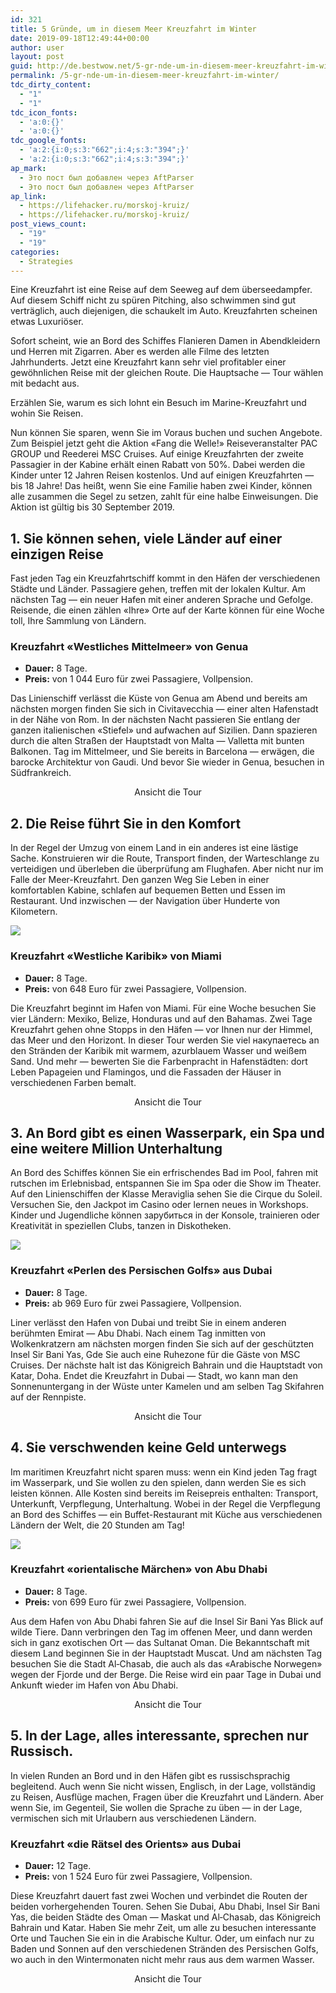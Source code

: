 ```yaml
---
id: 321
title: 5 Gründe, um in diesem Meer Kreuzfahrt im Winter
date: 2019-09-18T12:49:44+00:00
author: user
layout: post
guid: http://de.bestwow.net/5-gr-nde-um-in-diesem-meer-kreuzfahrt-im-winter/
permalink: /5-gr-nde-um-in-diesem-meer-kreuzfahrt-im-winter/
tdc_dirty_content:
  - "1"
  - "1"
tdc_icon_fonts:
  - 'a:0:{}'
  - 'a:0:{}'
tdc_google_fonts:
  - 'a:2:{i:0;s:3:"662";i:4;s:3:"394";}'
  - 'a:2:{i:0;s:3:"662";i:4;s:3:"394";}'
ap_mark:
  - Это пост был добавлен через AftParser
  - Это пост был добавлен через AftParser
ap_link:
  - https://lifehacker.ru/morskoj-kruiz/
  - https://lifehacker.ru/morskoj-kruiz/
post_views_count:
  - "19"
  - "19"
categories:
  - Strategies
---
```

Eine Kreuzfahrt ist eine Reise auf dem Seeweg auf dem überseedampfer. Auf diesem Schiff nicht zu spüren Pitching, also schwimmen sind gut verträglich, auch diejenigen, die schaukelt im Auto. Kreuzfahrten scheinen etwas Luxuriöser.

Sofort scheint, wie an Bord des Schiffes Flanieren Damen in Abendkleidern und Herren mit Zigarren. Aber es werden alle Filme des letzten Jahrhunderts. Jetzt eine Kreuzfahrt kann sehr viel profitabler einer gewöhnlichen Reise mit der gleichen Route. Die Hauptsache — Tour wählen mit bedacht aus.

Erzählen Sie, warum es sich lohnt ein Besuch im Marine-Kreuzfahrt und wohin Sie Reisen.

<p style="text-align: left">
  <div>
    Nun können Sie sparen, wenn Sie im Voraus buchen und suchen Angebote. Zum Beispiel jetzt geht die Aktion «Fang die Welle!» Reiseveranstalter PAC GROUP und Reederei MSC Cruises. Auf einige Kreuzfahrten der zweite Passagier in der Kabine erhält einen Rabatt von 50%. Dabei werden die Kinder unter 12 Jahren Reisen kostenlos. Und auf einigen Kreuzfahrten — bis 18 Jahre! Das heißt, wenn Sie eine Familie haben zwei Kinder, können alle zusammen die Segel zu setzen, zahlt für eine halbe Einweisungen. Die Aktion ist gültig bis 30 September 2019.
  </div>
</p>

## 1. Sie können sehen, viele Länder auf einer einzigen Reise

Fast jeden Tag ein Kreuzfahrtschiff kommt in den Häfen der verschiedenen Städte und Länder. Passagiere gehen, treffen mit der lokalen Kultur. Am nächsten Tag — ein neuer Hafen mit einer anderen Sprache und Gefolge. Reisende, die einen zählen «Ihre» Orte auf der Karte können für eine Woche toll, Ihre Sammlung von Ländern.</p> 

### Kreuzfahrt «Westliches Mittelmeer» von Genua

  * **Dauer:** 8 Tage.
  * **Preis:** von 1 044 Euro für zwei Passagiere, Vollpension.

Das Linienschiff verlässt die Küste von Genua am Abend und bereits am nächsten morgen finden Sie sich in Civitavecchia — einer alten Hafenstadt in der Nähe von Rom. In der nächsten Nacht passieren Sie entlang der ganzen italienischen «Stiefel» und aufwachen auf Sizilien. <span>Dann spazieren durch die alten Straßen der Hauptstadt von Malta — Valletta mit bunten Balkonen</span>. Tag im Mittelmeer, und Sie bereits in Barcelona — erwägen, die barocke Architektur von Gaudi. Und bevor Sie wieder in Genua, besuchen in Südfrankreich.

<p style="text-align: center">
  <span>Ansicht die Tour</span>
</p>

## 2. Die Reise führt Sie in den Komfort

In der Regel der Umzug von einem Land in ein anderes ist eine lästige Sache. Konstruieren wir die Route, Transport finden, der Warteschlange zu verteidigen und überleben die überprüfung am Flughafen. Aber nicht nur im Falle der Meer-Kreuzfahrt. Den ganzen Weg Sie Leben in einer komfortablen Kabine, schlafen auf bequemen Betten und Essen im Restaurant. Und inzwischen — der Navigation über Hunderte von Kilometern.

![](http://de.bestwow.net/wp-content/uploads/2019/09/5-prichin-otpravit-sya-v-morskoy-kruiz-etoy-zimoy-1.png) 

### Kreuzfahrt «Westliche Karibik» von Miami

  * **Dauer:** 8 Tage.
  * **Preis:** von 648 Euro für zwei Passagiere, Vollpension.

Die Kreuzfahrt beginnt im Hafen von Miami. Für eine Woche besuchen Sie vier Ländern: Mexiko, Belize, Honduras und auf den Bahamas. Zwei Tage Kreuzfahrt gehen ohne Stopps in den Häfen — vor Ihnen nur der Himmel, das Meer und den Horizont. In dieser Tour werden Sie viel накупаетесь an den Stränden der Karibik mit warmem, azurblauem Wasser und weißem Sand. Und mehr — bewerten Sie die Farbenpracht in Hafenstädten: dort Leben Papageien und Flamingos, und die Fassaden der Häuser in verschiedenen Farben bemalt.

<p style="text-align: center">
  <span>Ansicht die Tour</span>
</p>

## 3. An Bord gibt es einen Wasserpark, ein Spa und eine weitere Million Unterhaltung

An Bord des Schiffes können Sie ein erfrischendes Bad im Pool, fahren mit rutschen im Erlebnisbad, <span>entspannen Sie im Spa oder die Show im Theater. Auf den Linienschiffen der Klasse Meraviglia sehen Sie die </span>Cirque du Soleil. Versuchen Sie, den Jackpot im Casino oder lernen neues in Workshops. Kinder und Jugendliche können зарубиться in der Konsole, trainieren oder Kreativität in speziellen Clubs, tanzen in Diskotheken.

![](http://de.bestwow.net/wp-content/uploads/2019/09/5-prichin-otpravit-sya-v-morskoy-kruiz-etoy-zimoy-2.jpg) 

### Kreuzfahrt «Perlen des Persischen Golfs» aus Dubai

  * **Dauer:** 8 Tage.
  * **Preis:** ab 969 Euro für zwei Passagiere, Vollpension.

Liner verlässt den Hafen von Dubai und treibt Sie in einem anderen berühmten Emirat — Abu Dhabi. Nach einem Tag inmitten von Wolkenkratzern am nächsten morgen finden Sie sich auf der geschützten Insel Sir Bani Yas, G<span>de Sie auch eine Ruhezone für die Gäste von MSC Cruises. </span> Der nächste halt ist das Königreich Bahrain und die Hauptstadt von Katar, Doha. Endet die Kreuzfahrt in Dubai — Stadt, wo kann man den Sonnenuntergang in der Wüste unter Kamelen und am selben Tag Skifahren auf der Rennpiste.

<p style="text-align: center">
  <span>Ansicht die Tour</span>
</p>

## 4. Sie verschwenden keine Geld unterwegs

Im maritimen Kreuzfahrt nicht sparen muss: wenn ein Kind jeden Tag fragt im Wasserpark, und Sie wollen zu den spielen, dann werden Sie es sich leisten können. Alle Kosten sind bereits im Reisepreis enthalten: Transport, Unterkunft, Verpflegung, Unterhaltung. Wobei in der Regel die Verpflegung an Bord des Schiffes — <span>ein Buffet-Restaurant mit Küche aus verschiedenen Ländern der Welt, die 20 Stunden am Tag!</span>

![](http://de.bestwow.net/wp-content/uploads/2019/09/5-prichin-otpravit-sya-v-morskoy-kruiz-etoy-zimoy-3.jpg) 

### Kreuzfahrt «orientalische Märchen» von Abu Dhabi

  * **Dauer:** 8 Tage.
  * **Preis:** von 699 Euro für zwei Passagiere, Vollpension.

Aus dem Hafen von Abu Dhabi fahren Sie auf die Insel Sir Bani Yas Blick auf wilde Tiere. Dann verbringen den Tag im offenen Meer, und dann werden sich in ganz exotischen Ort — das Sultanat Oman. Die Bekanntschaft mit diesem Land beginnen Sie in der Hauptstadt Muscat. Und am nächsten Tag besuchen Sie die Stadt Al‑Chasab, die auch als das «Arabische Norwegen» wegen der Fjorde und der Berge. Die Reise wird ein paar Tage in Dubai und Ankunft wieder im Hafen von Abu Dhabi.

<p style="text-align: center">
  <span>Ansicht die Tour</span>
</p>

## 5. In der Lage, alles interessante, sprechen nur Russisch.

In vielen Runden an Bord und in den Häfen gibt es russischsprachig begleitend. Auch wenn Sie nicht wissen, Englisch, in der Lage, vollständig zu Reisen, Ausflüge machen, Fragen über die Kreuzfahrt und Ländern. Aber wenn Sie, im Gegenteil, Sie wollen die Sprache zu üben — in der Lage, vermischen sich mit Urlaubern aus verschiedenen Ländern.</p> 

### Kreuzfahrt «die Rätsel des Orients» aus Dubai

  * **Dauer:** 12 Tage.
  * **Preis:** von 1 524 Euro für zwei Passagiere, Vollpension.

Diese Kreuzfahrt dauert fast zwei Wochen und verbindet die Routen der beiden vorhergehenden Touren. Sehen Sie Dubai, Abu Dhabi, Insel Sir Bani Yas, die beiden Städte des Oman — Maskat und Al‑Chasab, das Königreich Bahrain und Katar. Haben Sie mehr Zeit, um alle zu besuchen interessante Orte und Tauchen Sie ein in die Arabische Kultur. Oder, um einfach nur zu Baden und Sonnen auf den verschiedenen Stränden des Persischen Golfs, wo auch in den Wintermonaten nicht mehr raus aus dem warmen Wasser.

<p style="text-align: center">
  <span>Ansicht die Tour</span>
</p>